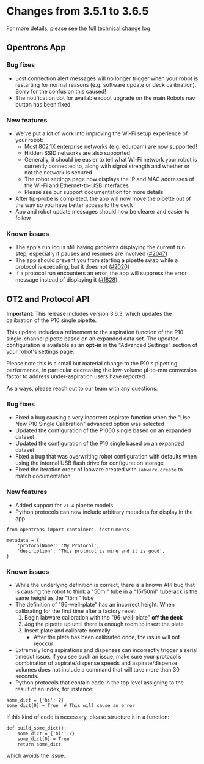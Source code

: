 # Changes from 3.5.1 to 3.6.5

For more details, please see the full [technical change log][changelog]

[changelog]: https://github.com/Opentrons/opentrons/blob/edge/CHANGELOG.md

<!-- start:@opentrons/app -->
## Opentrons App

### Bug fixes

- Lost connection alert messages will no longer trigger when your robot is restarting for normal reasons (e.g. software update or deck calibration). Sorry for the confusion this caused!
- The notification dot for available robot upgrade on the main Robots nav button has been fixed

### New features

- We've put a lot of work into improving the Wi-Fi setup experience of your robot:
    - Most 802.1X enterprise networks (e.g. eduroam) are now supported!
    - Hidden SSID networks are also supported
    - Generally, it should be easier to tell what Wi-Fi network your robot is currently connected to, along with signal strength and whether or not the network is secured
    - The robot settings page now displays the IP and MAC addresses of the Wi-Fi and Ethernet-to-USB interfaces
    - Please see our support documentation for more details
- After tip-probe is completed, the app will now move the pipette out of the way so you have better access to the deck
- App and robot update messages should now be clearer and easier to follow

### Known issues

- The app's run log is still having problems displaying the current run step, especially if pauses and resumes are involved ([#2047][2047])
- The app should prevent you from starting a pipette swap while a protocol is
executing, but it does not ([#2020][2020])
- If a protocol run encounters an error, the app will suppress the error message instead of displaying it ([#1828][1828])

[2047]: https://github.com/Opentrons/opentrons/issues/2047
[2020]: https://github.com/Opentrons/opentrons/issues/2020
[1828]: https://github.com/Opentrons/opentrons/issues/1828

<!-- end:@opentrons/app -->

<!-- start:@opentrons/api -->
## OT2 and Protocol API

**Important**: This release includes version 3.6.3, which updates the calibration of the P10 single pipette.

This update includes a refinement to the aspiration function of the P10 single-channel pipette based on an expanded data set. The updated configuration is available as an **opt-in** in the "Advanced Settings" section of your robot's settings page.

Please note this is a small but material change to the P10's pipetting performance, in particular decreasing the low-volume µl-to-mm conversion factor to address under-aspiration users have reported.

As always, please reach out to our team with any questions.

### Bug fixes

- Fixed a bug causing a very incorrect aspirate function when the "Use New P10 Single Calibration" advanced option was selected
- Updated the configuration of the P1000 single based on an expanded dataset
- Updated the configuration of the P10 single based on an expanded dataset
- Fixed a bug that was overwriting robot configuration with defaults when using the internal USB flash drive for configuration storage
- Fixed the iteration order of labware created with `labware.create` to match documentation

### New features

- Added support for `v1.4` pipette models
- Python protocols can now include arbitrary metadata for display in the app

```
from opentrons import containers, instruments

metadata = {
    'protocolName': 'My Protocol',
    'description': 'This protocol is mine and it is good',
}
```

### Known issues

- While the underlying definition is correct, there is a known API bug that is causing the robot to think a "50ml" tube in a "15/50ml" tuberack is the same height as the "15ml" tube
- The definition of "96-well-plate" has an incorrect height. When calibrating for the first time after a factory reset:
    1. Begin labware calibration with the "96-well-plate" **off the deck**
    2. Jog the pipette up until there is enough room to insert the plate
    3. Insert plate and calibrate normally
        - After the plate has been calibrated once, the issue will not reoccur
- Extremely long aspirations and dispenses can incorrectly trigger a serial timeout issue. If you see such an issue, make sure your protocol’s combination of aspirate/dispense speeds and aspirate/dispense volumes does not include a command that will take more than 30 seconds.
- Python protocols that contain code in the top level assigning to the result of an index, for instance:

```
some_dict = {'hi': 2}
some_dict[0] = True  # This will cause an error
```

If this kind of code is necessary, please structure it in a function:

```
def build_some_dict():
    some_dict = {'hi': 2}
    some_dict[0] = True
    return some_dict
```

which avoids the issue.



<!-- end:@opentrons/api -->
